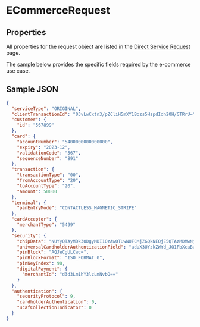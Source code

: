 # ECommerceRequest

## Properties <a name="properties"></a>
All properties for the request object are listed in the [Direct Service Request](docs/models/DirectServiceRequest.md) page.

The sample below provides the specific fields required by the e-commerce use case.

## Sample JSON

```json
{
  "serviceType": "ORIGINAL",
  "clientTransactionId": "03vLwCxtn3/pZCliH5mXY1Bozs5HspdIdn20H/GTRrU=",
  "customer": {
    "id": "567899"
  },
  "card": {
    "accountNumber": "5400000000000000",
    "expiry": "2023-12",
    "validationCode": "567",
    "sequenceNumber": "891"
  },
  "transaction": {
    "transactionType": "00",
    "fromAccountType": "20",
    "toAccountType": "20",
    "amount": 50000
  },
  "terminal": {
    "panEntryMode": "CONTACTLESS_MAGNETIC_STRIPE"
  },
  "cardAcceptor": {
    "merchantType": "5499"
  },
  "security": {
    "chipData": "NUYyQTAyMDk3ODgyMDI1QzAwOTUwNUFCMjZGQkNEQjE5QTAzMDMwNjE5OUMwMTAwOUYwMjA2MDAwMDAwMDEwMDAwOUYxMDEyMDAxMkUxMjM0QkM3QkJDQzk2MUYwMDAwMDAwMDAwMDAwMEZGOUYxQTAyMDg0MDlGMjcwMTgwOUYzNjAyMDBBMjlGMzcwNDAwMDAwMDU2OUYyNjA4N0FDMjEzMEM3OEQyQTQ3Mw==",
    "universalCardholderAuthenticationField": "aduX3UYzkZWYd_JQ1FbXcaBa",
    "pinBlock": "AQJeCgULCwc=",
    "pinBlockFormat": "ISO_FORMAT_0",
    "pinKeyIndex": 98,
    "digitalPayment": {
      "merchantId": "d3d3Lm1hY3lzLmNvbQ=="
    }
  },
  "authentication": {
    "securityProtocol": 9,
    "cardholderAuthentication": 0,
    "ucafCollectionIndicator": 0
  }
}
```
